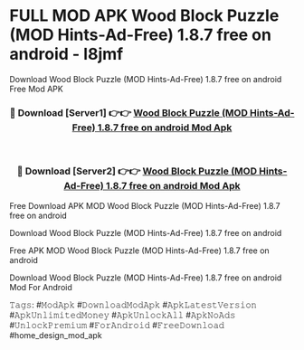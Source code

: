 # FULL MOD APK Wood Block Puzzle (MOD Hints-Ad-Free) 1.8.7 free on android - l8jmf
Download Wood Block Puzzle (MOD Hints-Ad-Free) 1.8.7 free on android Free Mod APK

<div align="center">
<h3>🔴 Download [Server1] 👉👉 <a href="https://apk-comot.site?title=Wood_Block_Puzzle_(MOD_Hints-Ad-Free)_1.8.7_free_on_android">Wood Block Puzzle (MOD Hints-Ad-Free) 1.8.7 free on android Mod Apk</a></h3><br>

<h3>🔴 Download [Server2] 👉👉 <a href="https://apk-comot.site?title=Wood_Block_Puzzle_(MOD_Hints-Ad-Free)_1.8.7_free_on_android">Wood Block Puzzle (MOD Hints-Ad-Free) 1.8.7 free on android Mod Apk</a></h3>
</div>


Free Download APK MOD Wood Block Puzzle (MOD Hints-Ad-Free) 1.8.7 free on android

Download Wood Block Puzzle (MOD Hints-Ad-Free) 1.8.7 free on android 

Free APK MOD Wood Block Puzzle (MOD Hints-Ad-Free) 1.8.7 free on android 

Download Wood Block Puzzle (MOD Hints-Ad-Free) 1.8.7 free on android Mod For Android

𝚃𝚊𝚐𝚜: #𝙼𝚘𝚍𝙰𝚙𝚔 #𝙳𝚘𝚠𝚗𝚕𝚘𝚊𝚍𝙼𝚘𝚍𝙰𝚙𝚔 #𝙰𝚙𝚔𝙻𝚊𝚝𝚎𝚜𝚝𝚅𝚎𝚛𝚜𝚒𝚘𝚗 #𝙰𝚙𝚔𝚄𝚗𝚕𝚒𝚖𝚒𝚝𝚎𝚍𝙼𝚘𝚗𝚎𝚢 #𝙰𝚙𝚔𝚄𝚗𝚕𝚘𝚌𝚔𝙰𝚕𝚕 #𝙰𝚙𝚔𝙽𝚘𝙰𝚍𝚜 #𝚄𝚗𝚕𝚘𝚌𝚔𝙿𝚛𝚎𝚖𝚒𝚞𝚖 #𝙵𝚘𝚛𝙰𝚗𝚍𝚛𝚘𝚒𝚍 #𝙵𝚛𝚎𝚎𝙳𝚘𝚠𝚗𝚕𝚘𝚊𝚍 #home_design_mod_apk